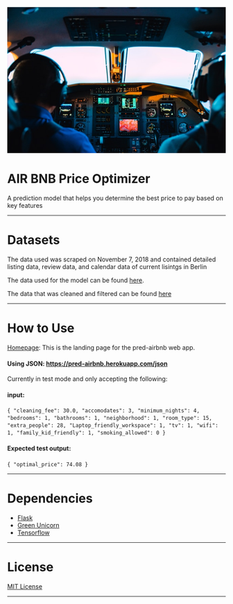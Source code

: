 <div align="center">
  <img src="https://github.com/AirBnb-Optimal-price-2/DS/blob/master/header/airplane.jpg"><br>
</div>

# **AIR BNB Price Optimizer**

A prediction model that helps you determine the best price to pay based on key features

---
# **Datasets**
The data used was scraped on November 7, 2018 and contained detailed listing data, review data, and calendar data of current lisintgs in Berlin

The data used for the model can be found [here](https://www.kaggle.com/brittabettendorf/berlin-airbnb-data#listings.csv).

The data that was cleaned and filtered can be found [here](https://github.com/AirBnb-Optimal-price-2/DS/tree/master/Data_analysis_visualisation)

---

# **How to Use**

[Homepage](https://pred-airbnb.herokuapp.com/): This is the landing page for the pred-airbnb web app.

#### Using JSON: https://pred-airbnb.herokuapp.com/json
Currently in test mode and only accepting the following:

#### **input**: 

`{
  "cleaning_fee": 30.0,
  "accomodates": 3,
  "minimum_nights": 4,
  "bedrooms": 1,
  "bathrooms": 1,
  "neighborhood": 1,
  "room_type": 15,
  "extra_people": 28,
  "Laptop_friendly_workspace": 1,
  "tv": 1,
  "wifi": 1,
  "family_kid_friendly": 1,
  "smoking_allowed": 0
}`

#### **Expected test output**:
`{
    "optimal_price": 74.08
}`


----

# **Dependencies**

- [Flask](https://flask.palletsprojects.com/en/1.1.x/#)
- [Green Unicorn](https://gunicorn.org/)
- [Tensorflow](https://www.tensorflow.org/api_docs/python/tf)


---

# **License**

[MIT License](https://opensource.org/licenses/MIT)

---
